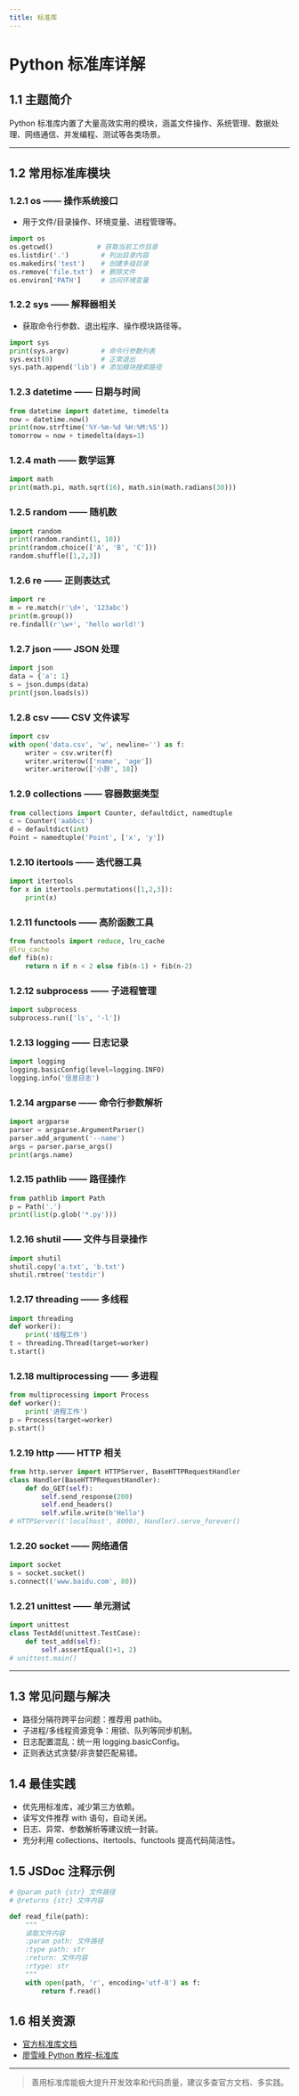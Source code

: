```yaml
---
title: 标准库
---
```


# Python 标准库详解

## 1.1 主题简介
Python 标准库内置了大量高效实用的模块，涵盖文件操作、系统管理、数据处理、网络通信、并发编程、测试等各类场景。

---

## 1.2 常用标准库模块

### 1.2.1 os —— 操作系统接口
- 用于文件/目录操作、环境变量、进程管理等。
```python
import os
os.getcwd()           # 获取当前工作目录
os.listdir('.')        # 列出目录内容
os.makedirs('test')    # 创建多级目录
os.remove('file.txt')  # 删除文件
os.environ['PATH']     # 访问环境变量
```

### 1.2.2 sys —— 解释器相关
- 获取命令行参数、退出程序、操作模块路径等。
```python
import sys
print(sys.argv)        # 命令行参数列表
sys.exit(0)            # 正常退出
sys.path.append('lib') # 添加模块搜索路径
```

### 1.2.3 datetime —— 日期与时间
```python
from datetime import datetime, timedelta
now = datetime.now()
print(now.strftime('%Y-%m-%d %H:%M:%S'))
tomorrow = now + timedelta(days=1)
```

### 1.2.4 math —— 数学运算
```python
import math
print(math.pi, math.sqrt(16), math.sin(math.radians(30)))
```

### 1.2.5 random —— 随机数
```python
import random
print(random.randint(1, 10))
print(random.choice(['A', 'B', 'C']))
random.shuffle([1,2,3])
```

### 1.2.6 re —— 正则表达式
```python
import re
m = re.match(r'\d+', '123abc')
print(m.group())
re.findall(r'\w+', 'hello world!')
```

### 1.2.7 json —— JSON 处理
```python
import json
data = {'a': 1}
s = json.dumps(data)
print(json.loads(s))
```

### 1.2.8 csv —— CSV 文件读写
```python
import csv
with open('data.csv', 'w', newline='') as f:
    writer = csv.writer(f)
    writer.writerow(['name', 'age'])
    writer.writerow(['小胖', 18])
```

### 1.2.9 collections —— 容器数据类型
```python
from collections import Counter, defaultdict, namedtuple
c = Counter('aabbcc')
d = defaultdict(int)
Point = namedtuple('Point', ['x', 'y'])
```

### 1.2.10 itertools —— 迭代器工具
```python
import itertools
for x in itertools.permutations([1,2,3]):
    print(x)
```

### 1.2.11 functools —— 高阶函数工具
```python
from functools import reduce, lru_cache
@lru_cache
def fib(n):
    return n if n < 2 else fib(n-1) + fib(n-2)
```

### 1.2.12 subprocess —— 子进程管理
```python
import subprocess
subprocess.run(['ls', '-l'])
```

### 1.2.13 logging —— 日志记录
```python
import logging
logging.basicConfig(level=logging.INFO)
logging.info('信息日志')
```

### 1.2.14 argparse —— 命令行参数解析
```python
import argparse
parser = argparse.ArgumentParser()
parser.add_argument('--name')
args = parser.parse_args()
print(args.name)
```

### 1.2.15 pathlib —— 路径操作
```python
from pathlib import Path
p = Path('.')
print(list(p.glob('*.py')))
```

### 1.2.16 shutil —— 文件与目录操作
```python
import shutil
shutil.copy('a.txt', 'b.txt')
shutil.rmtree('testdir')
```

### 1.2.17 threading —— 多线程
```python
import threading
def worker():
    print('线程工作')
t = threading.Thread(target=worker)
t.start()
```

### 1.2.18 multiprocessing —— 多进程
```python
from multiprocessing import Process
def worker():
    print('进程工作')
p = Process(target=worker)
p.start()
```

### 1.2.19 http —— HTTP 相关
```python
from http.server import HTTPServer, BaseHTTPRequestHandler
class Handler(BaseHTTPRequestHandler):
    def do_GET(self):
        self.send_response(200)
        self.end_headers()
        self.wfile.write(b'Hello')
# HTTPServer(('localhost', 8000), Handler).serve_forever()
```

### 1.2.20 socket —— 网络通信
```python
import socket
s = socket.socket()
s.connect(('www.baidu.com', 80))
```

### 1.2.21 unittest —— 单元测试
```python
import unittest
class TestAdd(unittest.TestCase):
    def test_add(self):
        self.assertEqual(1+1, 2)
# unittest.main()
```

---

## 1.3 常见问题与解决
- 路径分隔符跨平台问题：推荐用 pathlib。
- 子进程/多线程资源竞争：用锁、队列等同步机制。
- 日志配置混乱：统一用 logging.basicConfig。
- 正则表达式贪婪/非贪婪匹配易错。

## 1.4 最佳实践
- 优先用标准库，减少第三方依赖。
- 读写文件推荐 with 语句，自动关闭。
- 日志、异常、参数解析等建议统一封装。
- 充分利用 collections、itertools、functools 提高代码简洁性。

## 1.5 JSDoc 注释示例
```python
# @param path {str} 文件路径
# @returns {str} 文件内容

def read_file(path):
    """
    读取文件内容
    :param path: 文件路径
    :type path: str
    :return: 文件内容
    :rtype: str
    """
    with open(path, 'r', encoding='utf-8') as f:
        return f.read()
```

## 1.6 相关资源
- [官方标准库文档](https://docs.python.org/zh-cn/3/library/index.html)
- [廖雪峰 Python 教程-标准库](https://www.liaoxuefeng.com/wiki/1016959663602400/1017793865137184)

---

> 善用标准库能极大提升开发效率和代码质量，建议多查官方文档、多实践。 